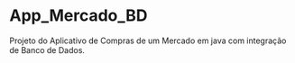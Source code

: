 # App_Mercado_BD
Projeto do Aplicativo de Compras de um Mercado em java com integração de Banco de Dados.
